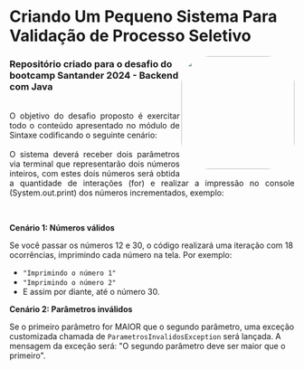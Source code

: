 # Criando Um Pequeno Sistema Para Validação de Processo Seletivo

<img align="right" height="200" style="border-radius:50px;" src="https://hermes.dio.me/tracks/a039b34c-7aa8-4a3d-b765-07c8c837f67a.png">

### Repositório criado para o desafio do bootcamp Santander 2024 - Backend com Java

<p align="justify">
    <br>
    O objetivo do desafio proposto é exercitar todo o conteúdo apresentado no módulo de Sintaxe codificando o seguinte cenário:
    <br><br>
    O sistema deverá receber dois parâmetros via terminal que representarão dois números inteiros, com estes dois números será obtida a quantidade de interações (for) e realizar a impressão no console (System.out.print) dos números incrementados, exemplo:
    <br>
</p>

<p align="justify">
  <br>
  
  **Cenário 1: Números válidos**
  
  Se você passar os números 12 e 30, o código realizará uma iteração com 18 ocorrências, imprimindo cada número na tela. Por exemplo:
  * `"Imprimindo o número 1"`
  * `"Imprimindo o número 2"`
  * E assim por diante, até o número 30.
</p>

<p align="justify">
  
  **Cenário 2: Parâmetros inválidos**

  Se o primeiro parâmetro for MAIOR que o segundo parâmetro, uma exceção customizada chamada de `ParametrosInvalidosException` será lançada. A mensagem da exceção será: "O segundo parâmetro deve ser maior que o primeiro".

</p>
